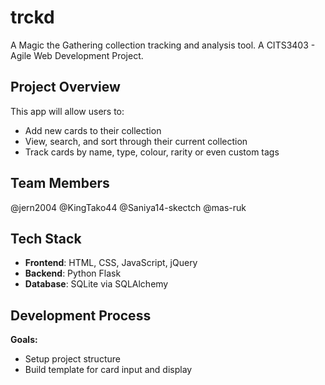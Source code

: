 # trckd
A Magic the Gathering collection tracking and analysis tool. A CITS3403 - Agile Web Development Project.

## Project Overview

This app will allow users to:
- Add new cards to their collection
- View, search, and sort through their current collection
- Track cards by name, type, colour, rarity or even custom tags

## Team Members
@jern2004
@KingTako44
@Saniya14-skectch
@mas-ruk

## Tech Stack
- **Frontend**: HTML, CSS, JavaScript, jQuery
- **Backend**: Python Flask
- **Database**: SQLite via SQLAlchemy

## Development Process

**Goals:**
- Setup project structure
- Build template for card input and display

